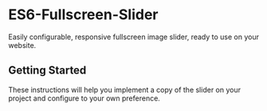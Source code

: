 # ES6-Fullscreen-Slider
Easily configurable, responsive fullscreen image slider, ready to use on your website.

## Getting Started
These instructions will help you implement a copy of the slider on your project and configure to your own preference.
